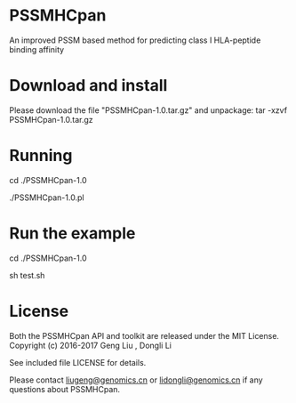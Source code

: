 # PSSMHCpan
An improved PSSM based method for predicting class I HLA-peptide binding affinity
# Download and install
Please download the file "PSSMHCpan-1.0.tar.gz" and unpackage: tar -xzvf PSSMHCpan-1.0.tar.gz
# Running
cd ./PSSMHCpan-1.0

./PSSMHCpan-1.0.pl

# Run the example
cd ./PSSMHCpan-1.0

sh test.sh

# License
Both the PSSMHCpan API and toolkit are released under the MIT License.
Copyright (c) 2016-2017 Geng Liu , Dongli Li

See included file LICENSE for details.

Please contact liugeng@genomics.cn or lidongli@genomics.cn if any questions about PSSMHCpan.
